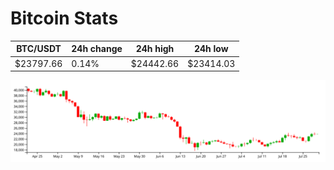 # Bitcoin Stats

BTC/USDT|24h change|24h high|24h low|
|---|---|---|---|
|$23797.66|0.14%|$24442.66|$23414.03|

<img src="./chart.svg">
